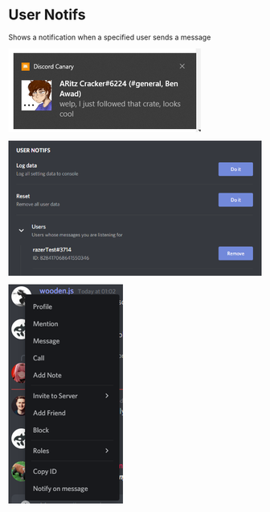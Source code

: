 # User Notifs

Shows a notification when a specified user sends a message

![1](demo/1.png)

![2](demo/2.png)

![3](demo/3.png)

